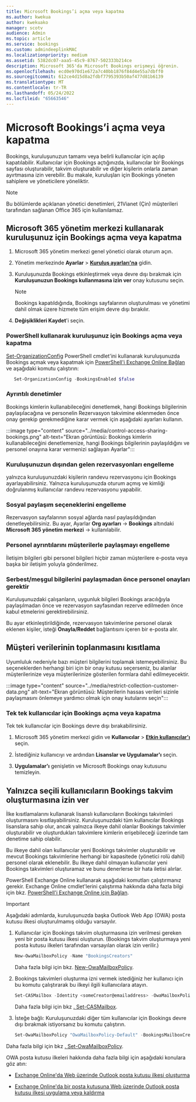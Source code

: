 ```yaml
---
title: Microsoft Bookings’i açma veya kapatma
ms.author: kwekua
author: kwekuako
manager: scotv
audience: Admin
ms.topic: article
ms.service: bookings
ms.custom: admindeeplinkMAC
ms.localizationpriority: medium
ms.assetid: 5382dc07-aaa5-45c9-8767-502333b214ce
description: Microsoft 365'da Microsoft Bookings erişmeyi öğrenin.
ms.openlocfilehash: ecd0e970d1e672a7c40bb1876f84d4e55a7dbff0
ms.sourcegitcommit: 612ce4d15d8a2fdbf7795393b50af477d81b6139
ms.translationtype: MT
ms.contentlocale: tr-TR
ms.lasthandoff: 05/24/2022
ms.locfileid: "65663546"
---
```

# <a name="turn-microsoft-bookings-on-or-off"></a>Microsoft Bookings’i açma veya kapatma

Bookings, kuruluşunuzun tamamı veya belirli kullanıcılar için açılıp kapatılabilir. Kullanıcılar için Bookings açtığınızda, kullanıcılar bir Bookings sayfası oluşturabilir, takvim oluşturabilir ve diğer kişilerin onlarla zaman ayırtmasına izin verebilir. Bu makale, kuruluşları için Bookings yöneten sahiplere ve yöneticilere yöneliktir.

> [!NOTE]
> Bu bölümlerde açıklanan yönetici denetimleri, 21Vianet (Çin) müşterileri tarafından sağlanan Office 365 için kullanılamaz.

## <a name="turn-bookings-on-or-off-for-your-organization-using-the-microsoft-365-admin-center"></a>Microsoft 365 yönetim merkezi kullanarak kuruluşunuz için Bookings açma veya kapatma

1. Microsoft 365 yönetim merkezi genel yönetici olarak oturum açın.

2. Yönetim merkezinde **Ayarlar** \> <a href="https://go.microsoft.com/fwlink/p/?linkid=2053743" target="_blank">**Kuruluş ayarları'na**</a> gidin.

3. Kuruluşunuzda Bookings etkinleştirmek veya devre dışı bırakmak için **Kuruluşunuzun Bookings kullanmasına izin ver** onay kutusunu seçin.

   > [!NOTE]
   > Bookings kapatıldığında, Bookings sayfalarının oluşturulması ve yönetimi dahil olmak üzere hizmete tüm erişim devre dışı bırakılır.

4. **Değişiklikleri Kaydet**'i seçin.

### <a name="turn-bookings-on-or-off-for-your-organization-using-powershell"></a>PowerShell kullanarak kuruluşunuz için Bookings açma veya kapatma

[Set-OrganizationConfig](/powershell/module/exchange/set-organizationconfig) PowerShell cmdlet'ini kullanarak kuruluşunuzda Bookings açmak veya kapatmak için [PowerShell'i Exchange Online Bağlan](/powershell/exchange/connect-to-exchange-online-powershell) ve aşağıdaki komutu çalıştırın:

```PowerShell
   Set-OrganizationConfig -BookingsEnabled $false
```

### <a name="granular-controls"></a>Ayrıntılı denetimler

Bookings kimlerin kullanabileceğini denetlemek, hangi Bookings bilgilerinin paylaşılacağına ve personelin Rezervasyon takvimine eklenmeden önce onay gerekip gerekmediğine karar vermek için aşağıdaki ayarları kullanın.

:::image type="content" source="../media/control-access-sharing-bookings.png" alt-text="Ekran görüntüsü: Bookings kimlerin kullanabileceğini denetlemenize, hangi Bookings bilgilerinin paylaşıldığını ve personel onayına karar vermenizi sağlayan Ayarlar":::

### <a name="block-bookings-from-outside-your-organization"></a>Kuruluşunuzun dışından gelen rezervasyonları engelleme

yalnızca kuruluşunuzdaki kişilerin randevu rezervasyonu için Bookings ayarlayabilirsiniz. Yalnızca kuruluşunuzda oturum açmış ve kimliği doğrulanmış kullanıcılar randevu rezervasyonu yapabilir.

### <a name="block-social-sharing-options"></a>Sosyal paylaşım seçeneklerini engelleme

Rezervasyon sayfalarının sosyal ağlarda nasıl paylaşıldığından denetleyebilirsiniz. Bu ayar, Ayarlar **Org ayarları** ->  **Bookings** altındaki **Microsoft 365 yönetim merkezi** ->  kullanılabilir.

### <a name="block-sharing-staff-details-with-customers"></a>Personel ayrıntılarını müşterilerle paylaşmayı engelleme

İletişim bilgileri gibi personel bilgileri hiçbir zaman müşterilere e-posta veya başka bir iletişim yoluyla gönderilmez.

### <a name="require-staff-approvals-before-sharing-freebusy-information"></a>Serbest/meşgul bilgilerini paylaşmadan önce personel onayları gerektir

Kuruluşunuzdaki çalışanların, uygunluk bilgileri Bookings aracılığıyla paylaşılmadan önce ve rezervasyon sayfasından rezerve edilmeden önce kabul etmelerini gerektirebilirsiniz.

Bu ayar etkinleştirildiğinde, rezervasyon takvimlerine personel olarak eklenen kişiler, isteği **Onayla/Reddet** bağlantısını içeren bir e-posta alır.

## <a name="restrict-collection-of-customer-data"></a>Müşteri verilerinin toplanmasını kısıtlama

Uyumluluk nedeniyle bazı müşteri bilgilerini toplamak istemeyebilirsiniz. Bu seçeneklerden herhangi biri için bir onay kutusu seçerseniz, bu alanlar müşterilerinize veya müşterilerinize gösterilen formlara dahil edilmeyecektir.

:::image type="content" source="../media/restrict-collection-customer-data.png" alt-text="Ekran görüntüsü: Müşterilerin hassas verileri sizinle paylaşmasını önlemeye yardımcı olmak için onay kutularını seçin":::

### <a name="turn-bookings-on-or-off-for-individual-users"></a>Tek tek kullanıcılar için Bookings açma veya kapatma

Tek tek kullanıcılar için Bookings devre dışı bırakabilirsiniz.

1. Microsoft 365 yönetim merkezi gidin ve **Kullanıcılar** \> <a href="https://go.microsoft.com/fwlink/p/?linkid=834822" target="_blank">**Etkin kullanıcılar'ı**</a> seçin.

1. İstediğiniz kullanıcıyı ve ardından **Lisanslar ve Uygulamalar'ı** seçin.

1. **Uygulamalar'ı** genişletin ve Microsoft Bookings onay kutusunu temizleyin.

## <a name="allow-only-selected-users-to-create-bookings-calendars"></a>Yalnızca seçili kullanıcıların Bookings takvim oluşturmasına izin ver

İlke kısıtlamalarını kullanarak lisanslı kullanıcıların Bookings takvimleri oluşturmasını kısıtlayabilirsiniz. Kuruluşunuzdaki tüm kullanıcılar Bookings lisanslara sahip olur, ancak yalnızca ilkeye dahil olanlar Bookings takvimler oluşturabilir ve oluşturdukları takvimlere kimlerin erişebileceği üzerinde tam denetime sahip olabilir.

Bu ilkeye dahil olan kullanıcılar yeni Bookings takvimler oluşturabilir ve mevcut Bookings takvimlerine herhangi bir kapasitede (yönetici rolü dahil) personel olarak eklenebilir. Bu ilkeye dahil olmayan kullanıcılar yeni Bookings takvimleri oluşturamaz ve bunu denerlerse bir hata iletisi alırlar.

PowerShell Exchange Online kullanarak aşağıdaki komutları çalıştırmanız gerekir. Exchange Online cmdlet'lerini çalıştırma hakkında daha fazla bilgi için bkz. [PowerShell'i Exchange Online için Bağlan](/powershell/exchange/connect-to-exchange-online-powershell).

> [!IMPORTANT]
> Aşağıdaki adımlarda, kuruluşunuzda başka Outlook Web App (OWA) posta kutusu ilkesi oluşturulmamış olduğu varsayılır.

1. Kullanıcılar için Bookings takvim oluşturmasına izin verilmesi gereken yeni bir posta kutusu ilkesi oluşturun. (Bookings takvim oluşturmaya yeni posta kutusu ilkeleri tarafından varsayılan olarak izin verilir.)

   ```PowerShell
   New-OwaMailboxPolicy -Name "BookingsCreators"
   ```

   Daha fazla bilgi için bkz. [New-OwaMailboxPolicy](/powershell/module/exchange/new-owamailboxpolicy).

2. Bookings takvimleri oluşturma izni vermek istediğiniz her kullanıcı için bu komutu çalıştırarak bu ilkeyi ilgili kullanıcılara atayın.

   ```PowerShell
   Set-CASMailbox -Identity <someCreator@emailaddress> -OwaMailboxPolicy "BookingsCreators"
   ```

   Daha fazla bilgi için bkz [. Set-CASMailbox](/powershell/module/exchange/set-casmailbox).

3. İsteğe bağlı: Kuruluşunuzdaki diğer tüm kullanıcılar için Bookings devre dışı bırakmak istiyorsanız bu komutu çalıştırın.

   ```PowerShell
   Set-OwaMailboxPolicy "OwaMailboxPolicy-Default" -BookingsMailboxCreationEnabled:$false
   ```

Daha fazla bilgi için bkz [. Set-OwaMailboxPolicy](/powershell/module/exchange/set-owamailboxpolicy).

OWA posta kutusu ilkeleri hakkında daha fazla bilgi için aşağıdaki konulara göz atın:

- [Exchange Online'da Web üzerinde Outlook posta kutusu ilkesi oluşturma](/exchange/clients-and-mobile-in-exchange-online/outlook-on-the-web/create-outlook-web-app-mailbox-policy)

- [Exchange Online'da bir posta kutusuna Web üzerinde Outlook posta kutusu ilkesi uygulama veya kaldırma](/exchange/clients-and-mobile-in-exchange-online/outlook-on-the-web/create-outlook-web-app-mailbox-policy)

